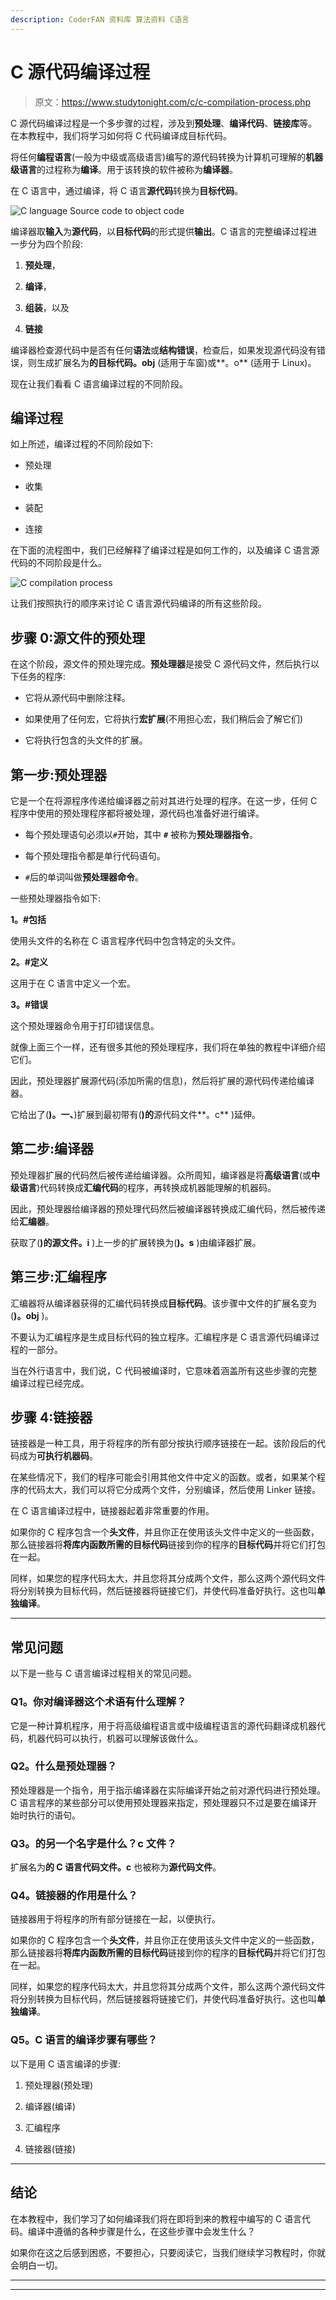 ```yaml
---
description: CoderFAN 资料库 算法资料 C语言
---
```


# C 源代码编译过程

> 原文：<https://www.studytonight.com/c/c-compilation-process.php>

C 源代码编译过程是一个多步骤的过程，涉及到**预处理**、**编译代码**、**链接库**等。在本教程中，我们将学习如何将 C 代码编译成目标代码。

将任何**编程语言**(一般为中级或高级语言)编写的源代码转换为计算机可理解的**机器级语言**的过程称为**编译**。用于该转换的软件被称为**编译器**。

在 C 语言中，通过编译，将 C 语言**源代码**转换为**目标代码**。

![C language Source code to object code](img/b57279aa5c99951796ea9d2803cbe874.png)

编译器取**输入**为**源代码**，以**目标代码**的形式提供**输出**。C 语言的完整编译过程进一步分为四个阶段:

1.  **预处理**，

2.  **编译**，

3.  **组装**，以及

4.  **链接**

编译器检查源代码中是否有任何**语法**或**结构错误**，检查后，如果发现源代码没有错误，则生成扩展名为**的目标代码。obj** (适用于车窗)或**。o** (适用于 Linux)。

现在让我们看看 C 语言编译过程的不同阶段。

## 编译过程

如上所述，编译过程的不同阶段如下:

*   预处理

*   收集

*   装配

*   连接

在下面的流程图中，我们已经解释了编译过程是如何工作的，以及编译 C 语言源代码的不同阶段是什么。

![C compilation process](img/0b6c93b04e42c8bccc0d84d003fd8989.png)

让我们按照执行的顺序来讨论 C 语言源代码编译的所有这些阶段。

## 步骤 0:源文件的预处理

在这个阶段，源文件的预处理完成。**预处理器**是接受 C 源代码文件，然后执行以下任务的程序:

*   它将从源代码中删除注释。

*   如果使用了任何宏，它将执行**宏扩展**(不用担心宏，我们稍后会了解它们)

*   它将执行包含的头文件的扩展。

## 第一步:预处理器

它是一个在将源程序传递给编译器之前对其进行处理的程序。在这一步，任何 C 程序中使用的预处理程序都将被处理，源代码也准备好进行编译。

*   每个预处理语句必须以`#`开始，其中 **`#`** 被称为**预处理器指令**。

*   每个预处理指令都是单行代码语句。

*   `#`后的单词叫做**预处理器命令**。

一些预处理器指令如下:

**1。#包括**

使用头文件的名称在 C 语言程序代码中包含特定的头文件。

**2。#定义**

这用于在 C 语言中定义一个宏。

**3。#错误**

这个预处理器命令用于打印错误信息。

就像上面三个一样，还有很多其他的预处理程序，我们将在单独的教程中详细介绍它们。

因此，预处理器扩展源代码(添加所需的信息)，然后将扩展的源代码传递给编译器。

它给出了(**)。一、**)扩展到最初带有(**)的**源代码文件**。c** )延伸。

## 第二步:编译器

预处理器扩展的代码然后被传递给编译器。众所周知，编译器是将**高级语言**(或**中级语言**)代码转换成**汇编代码**的程序，再转换成机器能理解的机器码。

因此，预处理器给编译器的预处理代码然后被编译器转换成汇编代码，然后被传递给**汇编器**。

获取了(**)的源文件。i** )上一步的扩展转换为(**)。s** )由编译器扩展。

## 第三步:汇编程序

汇编器将从编译器获得的汇编代码转换成**目标代码**。该步骤中文件的扩展名变为(**)。obj** )。

不要认为汇编程序是生成目标代码的独立程序。汇编程序是 C 语言源代码编译过程的一部分。

当在外行语言中，我们说，C 代码被编译时，它意味着涵盖所有这些步骤的完整编译过程已经完成。

## 步骤 4:链接器

链接器是一种工具，用于将程序的所有部分按执行顺序链接在一起。该阶段后的代码成为**可执行机器码**。

在某些情况下，我们的程序可能会引用其他文件中定义的函数。或者，如果某个程序的代码太大，我们可以将它分成两个文件，分别编译，然后使用 Linker 链接。

在 C 语言编译过程中，链接器起着非常重要的作用。

如果你的 C 程序包含一个**头文件**，并且你正在使用该头文件中定义的一些函数，那么链接器将**将库内函数所需的目标代码**链接到你的程序的**目标代码**并将它们打包在一起。

同样，如果您的程序代码太大，并且您将其分成两个文件，那么这两个源代码文件将分别转换为目标代码，然后链接器将链接它们，并使代码准备好执行。这也叫**单独编译**。

* * *

## 常见问题

以下是一些与 C 语言编译过程相关的常见问题。

### Q1。你对编译器这个术语有什么理解？

它是一种计算机程序，用于将高级编程语言或中级编程语言的源代码翻译成机器代码，机器代码可以执行，机器可以理解该做什么。

### Q2。什么是预处理器？

预处理器是一个指令，用于指示编译器在实际编译开始之前对源代码进行预处理。C 语言程序的某些部分可以使用预处理器来指定，预处理器只不过是要在编译开始时执行的语句。

### Q3。的另一个名字是什么？c 文件？

扩展名为**的 C 语言代码文件。c** 也被称为**源代码文件**。

### Q4。链接器的作用是什么？

链接器用于将程序的所有部分链接在一起，以便执行。

如果你的 C 程序包含一个**头文件**，并且你正在使用该头文件中定义的一些函数，那么链接器将**将库内函数所需的目标代码**链接到你的程序的**目标代码**并将它们打包在一起。

同样，如果您的程序代码太大，并且您将其分成两个文件，那么这两个源代码文件将分别转换为目标代码，然后链接器将链接它们，并使代码准备好执行。这也叫**单独编译**。

### Q5。C 语言的编译步骤有哪些？

以下是用 C 语言编译的步骤:

1.  预处理器(预处理)

2.  编译器(编译)

3.  汇编程序

4.  链接器(链接)

* * *

## 结论

在本教程中，我们学习了如何编译我们将在即将到来的教程中编写的 C 语言代码。编译中遵循的各种步骤是什么，在这些步骤中会发生什么？

如果你在这之后感到困惑，不要担心，只要阅读它，当我们继续学习教程时，你就会明白一切。

* * *

* * *